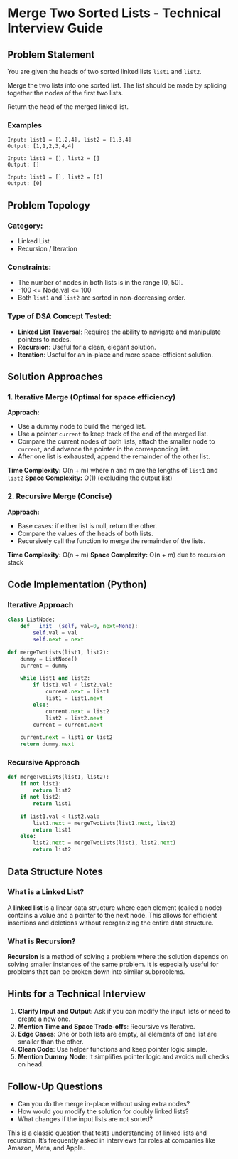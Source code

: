# Merge Two Sorted Lists - Technical Interview Guide

## Problem Statement
You are given the heads of two sorted linked lists `list1` and `list2`.

Merge the two lists into one sorted list. The list should be made by splicing together the nodes of the first two lists.

Return the head of the merged linked list.

### Examples
```plaintext
Input: list1 = [1,2,4], list2 = [1,3,4]
Output: [1,1,2,3,4,4]

Input: list1 = [], list2 = []
Output: []

Input: list1 = [], list2 = [0]
Output: [0]
```

## Problem Topology
### Category:
- Linked List
- Recursion / Iteration

### Constraints:
- The number of nodes in both lists is in the range [0, 50].
- -100 <= Node.val <= 100
- Both `list1` and `list2` are sorted in non-decreasing order.

### Type of DSA Concept Tested:
- **Linked List Traversal**: Requires the ability to navigate and manipulate pointers to nodes.
- **Recursion**: Useful for a clean, elegant solution.
- **Iteration**: Useful for an in-place and more space-efficient solution.

## Solution Approaches
### 1. Iterative Merge (Optimal for space efficiency)
**Approach:**
- Use a dummy node to build the merged list.
- Use a pointer `current` to keep track of the end of the merged list.
- Compare the current nodes of both lists, attach the smaller node to `current`, and advance the pointer in the corresponding list.
- After one list is exhausted, append the remainder of the other list.

**Time Complexity:** O(n + m) where n and m are the lengths of `list1` and `list2`
**Space Complexity:** O(1) (excluding the output list)

### 2. Recursive Merge (Concise)
**Approach:**
- Base cases: if either list is null, return the other.
- Compare the values of the heads of both lists.
- Recursively call the function to merge the remainder of the lists.

**Time Complexity:** O(n + m)
**Space Complexity:** O(n + m) due to recursion stack

## Code Implementation (Python)
### Iterative Approach
```python
class ListNode:
    def __init__(self, val=0, next=None):
        self.val = val
        self.next = next

def mergeTwoLists(list1, list2):
    dummy = ListNode()
    current = dummy

    while list1 and list2:
        if list1.val < list2.val:
            current.next = list1
            list1 = list1.next
        else:
            current.next = list2
            list2 = list2.next
        current = current.next

    current.next = list1 or list2
    return dummy.next
```

### Recursive Approach
```python
def mergeTwoLists(list1, list2):
    if not list1:
        return list2
    if not list2:
        return list1

    if list1.val < list2.val:
        list1.next = mergeTwoLists(list1.next, list2)
        return list1
    else:
        list2.next = mergeTwoLists(list1, list2.next)
        return list2
```

## Data Structure Notes
### What is a Linked List?
A **linked list** is a linear data structure where each element (called a node) contains a value and a pointer to the next node. This allows for efficient insertions and deletions without reorganizing the entire data structure.

### What is Recursion?
**Recursion** is a method of solving a problem where the solution depends on solving smaller instances of the same problem. It is especially useful for problems that can be broken down into similar subproblems.

## Hints for a Technical Interview
1. **Clarify Input and Output**: Ask if you can modify the input lists or need to create a new one.
2. **Mention Time and Space Trade-offs**: Recursive vs Iterative.
3. **Edge Cases**: One or both lists are empty, all elements of one list are smaller than the other.
4. **Clean Code**: Use helper functions and keep pointer logic simple.
5. **Mention Dummy Node**: It simplifies pointer logic and avoids null checks on head.

## Follow-Up Questions
- Can you do the merge in-place without using extra nodes?
- How would you modify the solution for doubly linked lists?
- What changes if the input lists are not sorted?

This is a classic question that tests understanding of linked lists and recursion. It’s frequently asked in interviews for roles at companies like Amazon, Meta, and Apple.